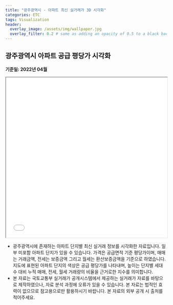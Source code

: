 ```yaml
---
title: "광주광역시 - 아파트 최신 실거래가 3D 시각화"
categories: ETC
tags: Visualization
header:
  overlay_image: /assets/img/wallpaper.jpg
  overlay_filter: 0.2 # same as adding an opacity of 0.5 to a black background
---
```


## 광주광역시 아파트 공급 평당가 시각화

**기준일: 2022년 04월**  

<iframe
  src="/assets/html/apartment/광주광역시.html"
  style="width:100%; height:500px;"
></iframe>


- 광주광역시에 존재하는 아파트 단지별 최신 실거래 정보를 시각화한 자료입니다. 일부 미포함 아파트 단지가 있을 수 있습니다. 가격은 공급면적 기준 평당가이며, 매매는 거래금액, 전세는 보증금액 그리고 월세는 환산보증금액을 기준으로 하였습니다. 지도에 표현된 아파트 단지의 색상은 공급 평당가를 나타내며, 높이는 단지별 세대수 대비 누적 매매, 전세, 월세 거래량의 비율을 근거로한 지수를 의미합니다.
- 본 자료는 국토교통부 실거래가 공개시스템에서 제공하는 실거래가 자료를 바탕으로 제작하였으나, 자료 분석 과정에 오류가 있을 수 있습니다. 본 자료는 법적인 효력이 없으므로 참고용으로만 활용하시기 바랍니다. 본 자료의 외부 공개 시 출처를 적어주세요.

